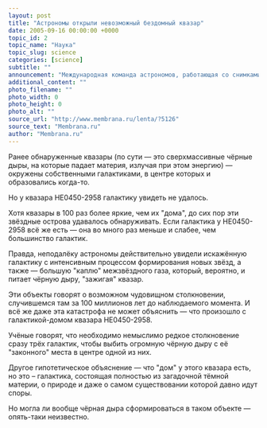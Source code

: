 ```yaml
---
layout: post
title: "Астрономы открыли невозможный бездомный квазар"
date: 2005-09-16 00:00:00 +0000
topic_id: 2
topic_name: "Наука"
topic_slug: science
categories: [science]
subtitle: ""
announcement: "Международная команда астрономов, работающая со снимками с космического телескопа Hubble и телесокпа VLT Европейской южной обсерватории в Чили (ESO), сообщила об открытии квазара, который, по всей видимости, не имеет галактики-дома."
additional_content: ""
photo_filename: ""
photo_width: 0
photo_height: 0
photo_alt: ""
source_url: "http://www.membrana.ru/lenta/?5126"
source_text: "Membrana.ru"
author: "Membrana.ru"
---
```

Ранее обнаруженные квазары (по сути — это сверхмассивные чёрные дыры, на которые падает материя, излучая при этом энергию) — окружены собственными галактиками, в центре которых и образовались когда-то.

Но у квазара HE0450-2958 галактику увидеть не удалось.

Хотя квазары в 100 раз более яркие, чем их "дома", до сих пор эти звёздные острова удавалось обнаруживать. Если галактика у HE0450-2958 всё же есть — она во много раз меньше и слабее, чем большинство галактик.

Правда, неподалёку астрономы действительно увидели искажённую галактику с интенсивным процессом формирования новых звёзд, а также — большую "каплю" межзвёздного газа, который, вероятно, и питает чёрную дыру, "зажигая" квазар.

Эти объекты говорят о возможном чудовищном столкновении, случившемся там за 100 миллионов лет до наблюдаемого момента. И всё же даже эта катастрофа не может объяснить — что произошло с галактикой-домом квазара HE0450-2958.

Учёные говорят, что необходимо немыслимо редкое столкновение сразу трёх галактик, чтобы выбить огромную чёрную дыру с её "законного" места в центре одной из них.

Другое гипотетическое объяснение — что "дом" у этого квазара есть, но это – галактика, состоящая полностью из загадочной тёмной материи, о природе и даже о самом существовании которой давно идут споры.

Но могла ли вообще чёрная дыра сформироваться в таком объекте — опять-таки неизвестно.
